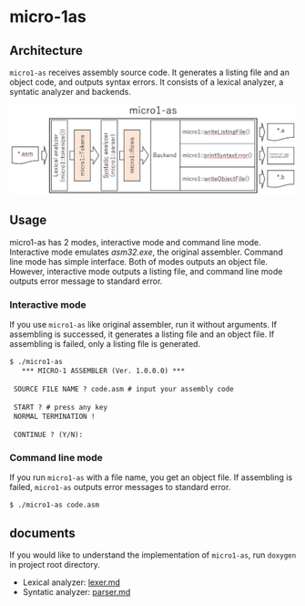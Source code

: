 # micro-1as

## Architecture

`micro1-as` receives assembly source code. It generates a listing file and an object code, and outputs syntax errors. It consists of a lexical analyzer, a syntatic analyzer and backends.

![Architecture of micro1-as](img/architecture.png)

## Usage

micro1-as has 2 modes, interactive mode and command line mode. Interactive mode emulates *asm32.exe*, the original assembler. Command line mode has simple interface. Both of modes outputs an object file. However, interactive mode outputs a listing file, and command line mode outputs error message to standard error.

### Interactive mode

If you use `micro1-as` like original assembler, run it without arguments. If assembling is successed, it generates a listing file and an object file. If assembling is failed, only a listing file is generated.

```
$ ./micro1-as
   *** MICRO-1 ASSEMBLER (Ver. 1.0.0.0) ***

 SOURCE FILE NAME ? code.asm # input your assembly code

 START ? # press any key
 NORMAL TERMINATION !

 CONTINUE ? (Y/N):
```

### Command line mode

If you run `micro1-as` with a file name, you get an object file. If assembling is failed, `micro1-as` outputs error messages to standard error.

```
$ ./micro1-as code.asm
```

## documents

If you would like to understand the implementation of `micro1-as`, run `doxygen` in project root directory.

- Lexical analyzer: [lexer.md](lexer.md)
- Syntatic analyzer: [parser.md](parser.md)
